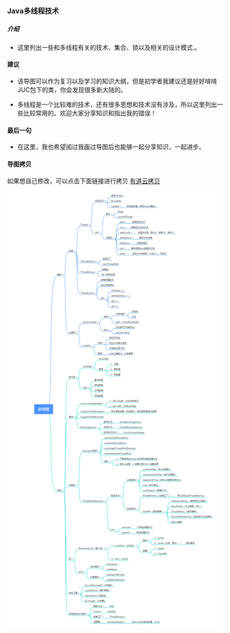 ### Java多线程技术

##### 介绍
- 这里列出一些和多线程有关的技术、集合、锁以及相关的设计模式.。

#### 建议
- 该导图可以作为复习以及学习的知识大纲，但是初学者我建议还是好好啃啃JUC包下的类，你会发现很多新大陆的。

- 多线程是一个比较难的技术，还有很多思想和技术没有涉及，所以这里列出一些比较常用的。欢迎大家分享知识和指出我的错误！

#### 最后一句
- 在这里，我也希望阅过我画过导图后也能够一起分享知识，一起进步。

#### 导图拷贝
如果想自己修改，可以点击下面链接进行拷贝
[有道云拷贝](https://note.youdao.com/ynoteshare1/index.html?id=16d04b8f5f0b4381032c0624315b756e&type=note)
![java-multy-thread](./images/多线程知识导图.jpg)